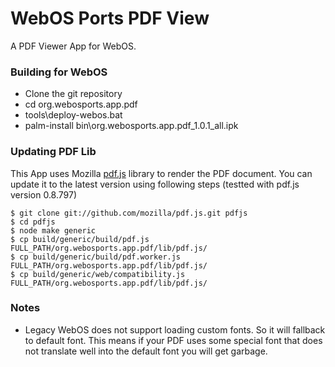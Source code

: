WebOS Ports PDF View
====================

A PDF Viewer App for WebOS.

### Building for WebOS

- Clone the git repository
- cd org.webosports.app.pdf
- tools\deploy-webos.bat
- palm-install bin\org.webosports.app.pdf_1.0.1_all.ipk


### Updating PDF Lib

This App uses Mozilla [pdf.js](https://github.com/mozilla/pdf.js) library to render the PDF document. You can update it to the latest version using following steps (testted with pdf.js version 0.8.797)

    $ git clone git://github.com/mozilla/pdf.js.git pdfjs
    $ cd pdfjs
    $ node make generic
    $ cp build/generic/build/pdf.js FULL_PATH/org.webosports.app.pdf/lib/pdf.js/
    $ cp build/generic/build/pdf.worker.js FULL_PATH/org.webosports.app.pdf/lib/pdf.js/
    $ cp build/generic/web/compatibility.js FULL_PATH/org.webosports.app.pdf/lib/pdf.js/

### Notes

- Legacy WebOS does not support loading custom fonts. So it will fallback to default font. This means if your PDF uses some special font that does not translate well into the default font you will get garbage.
 	